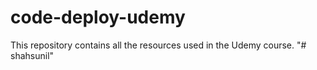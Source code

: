 # code-deploy-udemy
This repository contains all the resources used in the Udemy course.
"# shahsunil" 
